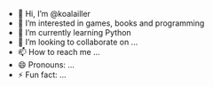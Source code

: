 - 👋 Hi, I’m @koalailler
- 👀 I’m interested in games, books and programming
- 🌱 I’m currently learning Python
- 💞️ I’m looking to collaborate on ...
- 📫 How to reach me ...
- 😄 Pronouns: ...
- ⚡ Fun fact: ...

<!---
koalailler/koalailler is a ✨ special ✨ repository because its `README.md` (this file) appears on your GitHub profile.
You can click the Preview link to take a look at your changes.
--->

